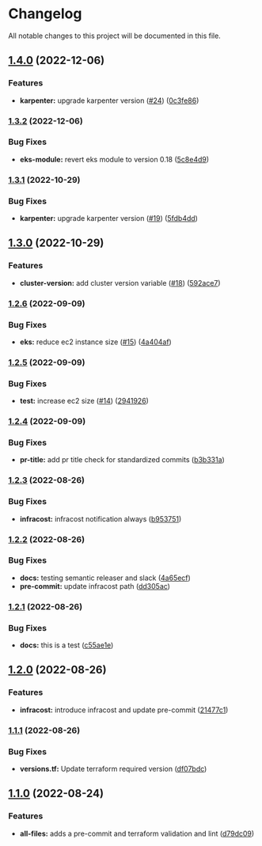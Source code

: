 # Changelog

All notable changes to this project will be documented in this file.

## [1.4.0](https://github.com/stuxcd/terraform-aws-eks/compare/v1.3.2...v1.4.0) (2022-12-06)


### Features

* **karpenter:** upgrade karpenter version ([#24](https://github.com/stuxcd/terraform-aws-eks/issues/24)) ([0c3fe86](https://github.com/stuxcd/terraform-aws-eks/commit/0c3fe8636b0b617cc776d327451631d186e68e41))

### [1.3.2](https://github.com/stuxcd/terraform-aws-eks/compare/v1.3.1...v1.3.2) (2022-12-06)


### Bug Fixes

* **eks-module:** revert eks module to version 0.18 ([5c8e4d9](https://github.com/stuxcd/terraform-aws-eks/commit/5c8e4d98a8f4fe156c56609af63fe560e50a69af))

### [1.3.1](https://github.com/stuxcd/terraform-aws-eks/compare/v1.3.0...v1.3.1) (2022-10-29)


### Bug Fixes

* **karpenter:** upgrade karpenter version ([#19](https://github.com/stuxcd/terraform-aws-eks/issues/19)) ([5fdb4dd](https://github.com/stuxcd/terraform-aws-eks/commit/5fdb4ddd1eac8bb5b21317e94355af353909b309))

## [1.3.0](https://github.com/stuxcd/terraform-aws-eks/compare/v1.2.6...v1.3.0) (2022-10-29)


### Features

* **cluster-version:** add cluster version variable ([#18](https://github.com/stuxcd/terraform-aws-eks/issues/18)) ([592ace7](https://github.com/stuxcd/terraform-aws-eks/commit/592ace7ca1ef33aca465d76fb4fa29ec246ec182))

### [1.2.6](https://github.com/stuxcd/terraform-aws-eks/compare/v1.2.5...v1.2.6) (2022-09-09)


### Bug Fixes

* **eks:** reduce ec2 instance size ([#15](https://github.com/stuxcd/terraform-aws-eks/issues/15)) ([4a404af](https://github.com/stuxcd/terraform-aws-eks/commit/4a404af7926fd216013b851253b6f3802297ea99))

### [1.2.5](https://github.com/stuxcd/terraform-aws-eks/compare/v1.2.4...v1.2.5) (2022-09-09)


### Bug Fixes

* **test:** increase ec2 size ([#14](https://github.com/stuxcd/terraform-aws-eks/issues/14)) ([2941926](https://github.com/stuxcd/terraform-aws-eks/commit/2941926669827349a14e12b4df3929546c555330))

### [1.2.4](https://github.com/stuxcd/terraform-aws-eks/compare/v1.2.3...v1.2.4) (2022-09-09)


### Bug Fixes

* **pr-title:** add pr title check for standardized commits ([b3b331a](https://github.com/stuxcd/terraform-aws-eks/commit/b3b331a56308c5d69f571f0a3eaf7c456e5ffcb3))

### [1.2.3](https://github.com/stuxcd/terraform-aws-eks/compare/v1.2.2...v1.2.3) (2022-08-26)


### Bug Fixes

* **infracost:** infracost notification always ([b953751](https://github.com/stuxcd/terraform-aws-eks/commit/b953751984fae6b1f35be8cfb46d22cff059e6a0))

### [1.2.2](https://github.com/stuxcd/terraform-aws-eks/compare/v1.2.1...v1.2.2) (2022-08-26)


### Bug Fixes

* **docs:** testing semantic releaser and slack ([4a65ecf](https://github.com/stuxcd/terraform-aws-eks/commit/4a65ecf75b992cbed9f15ebd749519c444b04087))
* **pre-commit:** update infracost path ([dd305ac](https://github.com/stuxcd/terraform-aws-eks/commit/dd305ac7872b5d84e0a23e14fd9426a9da862eb3))

### [1.2.1](https://github.com/stuxcd/terraform-aws-eks/compare/v1.2.0...v1.2.1) (2022-08-26)


### Bug Fixes

* **docs:** this is a test ([c55ae1e](https://github.com/stuxcd/terraform-aws-eks/commit/c55ae1ebccdeb3e1109db258323538ff8e7b8caa))

## [1.2.0](https://github.com/stuxcd/terraform-aws-eks/compare/v1.1.1...v1.2.0) (2022-08-26)


### Features

* **infracost:** introduce infracost and update pre-commit ([21477c1](https://github.com/stuxcd/terraform-aws-eks/commit/21477c103888f395fad3c8b0780ff6d64a0fc5b3))

### [1.1.1](https://github.com/stuxcd/terraform-aws-eks/compare/v1.1.0...v1.1.1) (2022-08-26)


### Bug Fixes

* **versions.tf:** Update terraform required version ([df07bdc](https://github.com/stuxcd/terraform-aws-eks/commit/df07bdc7dc0ade59a1952e0051f8ae539a35874b))

## [1.1.0](https://github.com/stuxcd/terraform-aws-eks/compare/v1.0.0...v1.1.0) (2022-08-24)


### Features

* **all-files:** adds a pre-commit and terraform validation and lint ([d79dc09](https://github.com/stuxcd/terraform-aws-eks/commit/d79dc09f2bafcb22b9a462e5f9284a72eea8f853))
